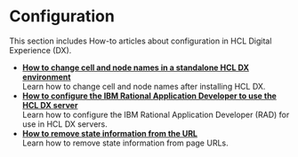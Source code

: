 # Configuration

This section includes How-to articles about configuration in HCL Digital Experience (DX).

- **[How to change cell and node names in a standalone HCL DX environment](./ChangeCellandNodeName.md)**  
Learn how to change cell and node names after installing HCL DX.
- **[How to configure the IBM Rational Application Developer to use the HCL DX server](./ConfigureRAD.md)**  
Learn how to configure the IBM Rational Application Developer (RAD) for use in HCL DX servers.
- **[How to remove state information from the URL](./RemoveStateInformationFromURL.md)**  
Learn how to remove state information from page URLs.
